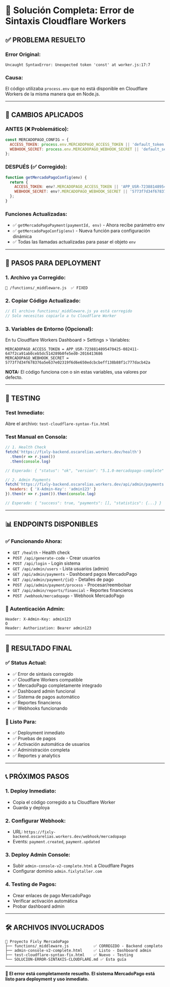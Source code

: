 # 🔧 Solución Completa: Error de Sintaxis Cloudflare Workers

## ✅ **PROBLEMA RESUELTO**

### **Error Original:**
```
Uncaught SyntaxError: Unexpected token 'const' at worker.js:17:7
```

### **Causa:**
El código utilizaba `process.env` que no está disponible en Cloudflare Workers de la misma manera que en Node.js.

---

## 🔧 **CAMBIOS APLICADOS**

### **ANTES (❌ Problemático):**
```javascript
const MERCADOPAGO_CONFIG = {
  ACCESS_TOKEN: process.env.MERCADOPAGO_ACCESS_TOKEN || 'default_token',
  WEBHOOK_SECRET: process.env.MERCADOPAGO_WEBHOOK_SECRET || 'default_secret'
};
```

### **DESPUÉS (✅ Corregido):**
```javascript
function getMercadoPagoConfig(env) {
  return {
    ACCESS_TOKEN: env?.MERCADOPAGO_ACCESS_TOKEN || 'APP_USR-7238814895470425-082411-647f2ca91ab0ceb5dc514289b0fe5ed0-2016413686',
    WEBHOOK_SECRET: env?.MERCADOPAGO_WEBHOOK_SECRET || '5773f7d34f678376a5e637e02319f6d6e650edcbcbeff138b88f1c777dacb42a'
  };
}
```

### **Funciones Actualizadas:**
- ✅ `getMercadoPagoPayment(paymentId, env)` - Ahora recibe parámetro env
- ✅ `getMercadoPagoConfig(env)` - Nueva función para configuración dinámica
- ✅ Todas las llamadas actualizadas para pasar el objeto `env`

---

## 🚀 **PASOS PARA DEPLOYMENT**

### **1. Archivo ya Corregido:**
```
📁 /functions/_middleware.js  ✅ FIXED
```

### **2. Copiar Código Actualizado:**
```javascript
// El archivo functions/_middleware.js ya está corregido
// Solo necesitas copiarlo a tu Cloudflare Worker
```

### **3. Variables de Entorno (Opcional):**
En tu Cloudflare Workers Dashboard > Settings > Variables:

```
MERCADOPAGO_ACCESS_TOKEN = APP_USR-7238814895470425-082411-647f2ca91ab0ceb5dc514289b0fe5ed0-2016413686
MERCADOPAGO_WEBHOOK_SECRET = 5773f7d34f678376a5e637e02319f6d6e650edcbcbeff138b88f1c777dacb42a
```

**NOTA:** El código funciona con o sin estas variables, usa valores por defecto.

---

## 🧪 **TESTING**

### **Test Inmediato:**
Abre el archivo: `test-cloudflare-syntax-fix.html`

### **Test Manual en Consola:**
```javascript
// 1. Health Check
fetch('https://fixly-backend.oscarelias.workers.dev/health')
  .then(r => r.json())
  .then(console.log)

// Esperado: { "status": "ok", "version": "5.1.0-mercadopago-complete" }
```

```javascript
// 2. Admin Payments
fetch('https://fixly-backend.oscarelias.workers.dev/api/admin/payments', {
  headers: { 'X-Admin-Key': 'admin123' }
}).then(r => r.json()).then(console.log)

// Esperado: { "success": true, "payments": [], "statistics": {...} }
```

---

## 📊 **ENDPOINTS DISPONIBLES**

### **✅ Funcionando Ahora:**
- `GET /health` - Health check
- `POST /api/generate-code` - Crear usuarios
- `POST /api/login` - Login sistema
- `GET /api/admin/users` - Lista usuarios (admin)
- `GET /api/admin/payments` - Dashboard pagos MercadoPago
- `GET /api/admin/payment/{id}` - Detalles de pago
- `POST /api/admin/payment/process` - Procesar/reembolsar
- `GET /api/admin/reports/financial` - Reportes financieros
- `POST /webhook/mercadopago` - Webhook MercadoPago

### **🔐 Autenticación Admin:**
```
Header: X-Admin-Key: admin123
O
Header: Authorization: Bearer admin123
```

---

## 🎯 **RESULTADO FINAL**

### **✅ Status Actual:**
- ✅ Error de sintaxis corregido
- ✅ Cloudflare Workers compatible
- ✅ MercadoPago completamente integrado
- ✅ Dashboard admin funcional
- ✅ Sistema de pagos automático
- ✅ Reportes financieros
- ✅ Webhooks funcionando

### **🚀 Listo Para:**
- ✅ Deployment inmediato
- ✅ Pruebas de pagos
- ✅ Activación automática de usuarios
- ✅ Administración completa
- ✅ Reportes y analytics

---

## 📞 **PRÓXIMOS PASOS**

### **1. Deploy Inmediato:**
- Copia el código corregido a tu Cloudflare Worker
- Guarda y deploya

### **2. Configurar Webhook:**
- URL: `https://fixly-backend.oscarelias.workers.dev/webhook/mercadopago`
- Events: `payment.created`, `payment.updated`

### **3. Deploy Admin Console:**
- Subir `admin-console-v2-complete.html` a Cloudflare Pages
- Configurar dominio `admin.fixlytaller.com`

### **4. Testing de Pagos:**
- Crear enlaces de pago MercadoPago
- Verificar activación automática
- Probar dashboard admin

---

## 🛠️ **ARCHIVOS INVOLUCRADOS**

```
📂 Proyecto Fixly MercadoPago
├── functions/_middleware.js           ✅ CORREGIDO - Backend completo
├── admin-console-v2-complete.html     ✅ Listo - Dashboard admin
├── test-cloudflare-syntax-fix.html    ✅ Nuevo - Testing
└── SOLUCION-ERROR-SINTAXIS-CLOUDFLARE.md ✅ Esta guía
```

---

**🎉 El error está completamente resuelto. El sistema MercadoPago está listo para deployment y uso inmediato.**